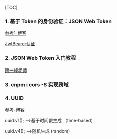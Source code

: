 [TOC]



### 1. 基于 Token 的身份验证：JSON Web Token ###

[参考1-博客](https://ninghao.net/blog/2834)

[JwtBearer认证](https://www.cnblogs.com/Leo_wl/p/7792046.html)

### 2.  JSON Web Token 入门教程 ###

[阮一峰老师](<http://www.ruanyifeng.com/blog/2018/07/json_web_token-tutorial.html>)

### 3. cnpm i cors -S 实现跨域 ###

### 4. UUID ###

[参考-博客](https://blog.csdn.net/fengyjch/article/details/80238261)

uuid.v1(); -->基于时间戳生成  （time-based）

uuid.v4(); -->随机生成  (random)

